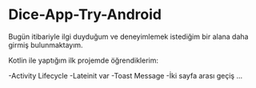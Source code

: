 # Dice-App-Try-Android

Bugün itibariyle ilgi duyduğum ve deneyimlemek istediğim bir alana daha girmiş bulunmaktayım.

Kotlin ile yaptığım ilk projemde öğrendiklerim:

-Activity Lifecycle
-Lateinit var
-Toast Message
-İki sayfa arası geçiş
...
